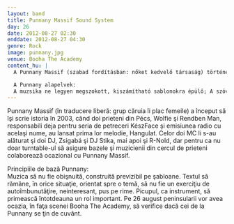 ```yaml
---
layout: band
title: Punnany Massif Sound System
day: 26
date: 2012-08-27 02:30
enddate: 2012-08-27 04:30
genre: Rock
image: punnany.jpg
venue: Booha The Academy
content_hu: |
  A Punnany Massif (szabad fordításban: nőket kedvelő társaság) története 2003-ban indul, amikor a KészFace partisorozatot szervező és ugyanilyen címen rádióműsort készítő két pécsi barát, Wolfie és Rendben Man elkészíti első közös dalát, a Hangulatot. A két MC-hez csatlakozott két DJ, Zsigabá és DJ Stika, később pedig R-Nold is, de hogy ne csak a turntable biztosítsa az alapot, a baráti kör zenészei is rendszeresen besegítenek a Punnany Massifnak.

  A Punnany alapelvek:  
  A muzsika ne legyen megszokott, kiszámítható sablonokra épülő; A szöveg maradjon minden esetben témaorientált, nem rímek köré épített senkit nem érdeklő önfényezés; A lemezjátszó, mint hangszer, mindig kapjon fontos szerepet. Augusztus 26-án a Booha The Academy színpadán ellenőrizhetjük, mennyire tartja magát a brigád alapelveihez.
---
```


Punnany Massif (în traducere liberă: grup căruia îi plac femeile) a început să îşi scrie istoria în 2003, când doi prieteni din Pécs, Wolfie şi Rendben Man, responsabili deja pentru seria de petreceri KészFace şi emisiunea radio cu acelaşi nume, au lansat prima lor melodie, Hangulat. Celor doi MC li s-au alăturat şi doi DJ, Zsigabá şi DJ Stika, mai apoi şi R-Nold, dar pentru ca nu doar turntable-ul să asigure bazele şi muzicienii din cercul de prieteni colaborează ocazional cu Punnany Massif.

Principiile de bază Punnany:  
Muzica să nu fie obişnuită, construită previzibil pe şabloane. Textul să rămâne, în orice situaţie, orientat spre o temă, să nu fie un exerciţiu de autoîmbunutăţire, neinteresant, pus pe rime. Picupul, ca instrument, să primească întotdeauna un rol important.  Pe 26 august peninsularii vor avea ocazia, în faţa scenei Booha The Academy, să verifice dacă cei de la Punnany se ţin de cuvânt.  
